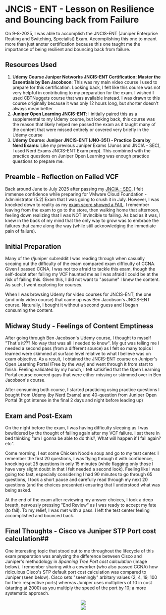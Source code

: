 
# JNCIS - ENT - Lesson on Resilience and Bouncing back from Failure #

On 9-8-2025, I was able to accomplish the JNCIS-ENT (Juniper Enterprise Routing and Switching, Specialist) Exam. Accomplishing this one to meant more than just anoter certification because this one taught me the importance of being resilient and bouncing back from failure.

## Resources Used ##
1. **Udemy Course Juniper Networks JNCIS-ENT Certification: Master the Essentials by Ben Jacobson**: This was my main video course I used to prepare for this certification. Looking back, I felt like this course was not very helpful in contributing to my preparation for the exam. I wished I used CBTNuggets course that was available instead. I was drawn to this course originally because it was only 12 hours long, but shorter doesn't always mean better
2. **Juniper Open Learning JNCIS-ENT**: I initially paired this as a supplemental to my Udemy course, but looking back, this course was the reason that likely helped me passed the exam as it taught many of the content that were missed entirely or covered very briefly in the Udemy course
3. **Udemy Course: Juniper JNCIS-ENT (JN0-351) - Practice Exam by Nerd Exams**: Like my previous Juniper Exams (Junos and JNCIA - SEC), I used Nerd Exams JNCIS-ENT Exam prep). This combined with the practice questions on Juniper Open Learning was enough practice questions to prepare me.

## Preamble - Reflection on Failed VCF ##
Back around June to July 2025 after passing my [JNCIA - SEC](https://github.com/bobchen48/Writeups/blob/main/JNCIA%20-%20SEC/JNCIA%20-%20SEC%3A%20My%20Certification%20Journey.md), I felt immense confidence while preparing for VMware Cloud Foundation - Administrator (5.2) Exam that I was going to crush it in July. However, I was knocked down to reality as my [exam score showed a FAIL](https://github.com/bobchen48/Writeups/blob/main/VCP%20-%20VCF%20(VMware%20Cloud%20Foundation)%205.2/VCP-VCF.md). I remember leaving from the exam to go to the store, then walking home that afternoon, feeling down realizing that I was NOT invincible to failing. As bad as it was, I knew in the back of my mind that the only way to grow was to embrace the failures that came along the way (while still acknowledging the immediate pain of failure).

## Initial Preparation ##
Many of the r/juniper subreddit I was reading through when casually scoping out the difficulty of the exam compared exam difficulty of CCNA. Given I passed CCNA, I was not too afraid to tackle this exam, though the self-doubt after failing my VCF haunted me as I was afraid I could be at the risk of failing this. Given this, I did not want to "assume" I knew the content. As such, I went exploring for courses.

When I was browsing Udemy for video courses for JNCIS-ENT, the one (and only video course) that came up was Ben Jacobson's JNCIS-ENT course. Naturally, I bought it without a second guess and I began consuming the content.

## Midway Study - Feelings of Content Emptiness ##
After going through Ben Jacobson's Udemy course, I thought to myself "That's it??? No way that was all I needed to know". My gut was telling me I needed a second pass (from a different source) as I felt so many topics I learned were skimmed at surface level relative to what I believe was on exam objective. As a result, I obtained the JNCIS-ENT course on Juniper's Open Learning Portal (Free by the way) and went through it from start to finish. Feeling validated by my hunch, I felt satisified that the Open Learning Portal course covered gaps that were either missing or skimmed over in Ben Jacobson's course.

After consuming both course, I started practicing using practice questions I bought from Udemy (by Nerd Exams) and 40-question from Juniper Open Portal (It got intense in the final 2 days and night before leading up)

## Exam and Post-Exam ##
On the night before the exam, I was having difficulty sleeping as I was bewildered by the thought of failing again after my VCF failure. I sat there in bed thinking "am I gonna be able to do this?, What will happen if I fail again? etc".

Come morning, I eat some Chicken Noodle soup and go to my test center. I remember the first 20 questions, I was flying through it with confidence, knocking out 25 questions in only 15 minutes (while flagging only those I have very slight doubt in that I felt needed a second look). Feeling like I was going too fast, especially considering I had 90 minutes to go through 65 questions, I took a short pause and carefully read through my next 20 questions (and the choices presented) ensuring that I understood what was being asked.

At the end of the exam after reviewing my answer choices, I took a deep breath, nervously pressing "End Review" as I was ready to accept my fate (to fail). To my relief, I was met with a pass. I left the test center feeling accomplished and bounced back.

## Final Thoughts - Cisco vs Juniper STP Port cost calculation##
One interesting topic that stood out to me throughout the lifecycle of this exam preparation was analyzing the difference between Cisco and Juniper's methodology in _Spanning Tree Port cost calculation_ (image below). I remember sharing with a coworker (who also passed CCNA) how ridiculous Cisco's STP default port cost calculation was compared to Juniper (seen below). Cisco sets "seemingly" arbitary values (2, 4, 19, 100 for their respective ports) whereas Juniper uses multipliers of 10 in cost (starting at 2000) as you multiply the speed of the port by 10; a more systematic approach.


<div align="center">
  <image src="https://github.com/bobchen48/Writeups/blob/main/JNCIS%20-%20ENT/Cisco%20default%20STP%20port%20cost.png">
</div>

<div align="center">
  <image src="https://github.com/bobchen48/Writeups/blob/main/JNCIS%20-%20ENT/Juniper%20default%20STP%20port%20cost.jpg">
</div>

